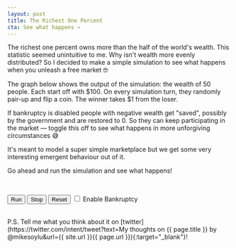 ```yaml
---
layout: post
title: The Richest One Percent
cta: See what happens →
---
```


The richest one percent owns more than the half of the world's wealth. This statistic seemed unintuitive to me. Why isn't wealth more evenly distributed? So I decided to make a simple simulation to see what happens when you unleash a free market 🤓

The graph below shows the output of the simulation: the wealth of 50 people. Each start off with $100. On every simulation turn, they randomly pair-up and flip a coin. The winner takes $1 from the loser.

If bankruptcy is disabled people with negative wealth get "saved", possibly by the government and are restored to 0. So they can keep participating in the market — toggle this off to see what happens in more unforgiving circumstances 😅

It's meant to model a super simple marketplace but we get some very interesting emergent behaviour out of it.

Go ahead and run the simulation and see what happens!

<br>

<button onclick="start()">Run</button>
<button onclick="stop()">Stop</button>
<button onclick="init()">Reset</button>
<label><input type="checkbox" onclick="toggleBankruptcy()"> Enable Bankruptcy</label>

<div id="visualization">
</div>

<br>
P.S. Tell me what you think about it on [twitter](https://twitter.com/intent/tweet?text=My thoughts on {{ page.title }} by @mikesoylu&url={{ site.url }}{{ page.url }}){:target="_blank"}!

<script src="https://cdnjs.cloudflare.com/ajax/libs/svg.js/2.6.6/svg.min.js"></script>
<script>
  var NAMES = ["Brandon", "Meagan", "Everett", "Anthony", "Karen", "Hester", "Faye", "Vince", "Corina", "Sang", "Emilia", "Roger", "Zachary", "Ken", "Earl", "Mariano", "Zoe", "Glenn", "Jocelyn", "Olga", "Jae", "Lemuel", "Odis", "Lillian", "Alton", "Carter", "Leslie", "Carlo", "Silas", "Nelda", "Heather", "Willis", "Ronda", "Cecelia", "Edwin", "Darla", "Shad", "Allen", "Rolland", "Mike", "Bertie", "Flora", "Leann", "Stefan", "Derek", "Chris", "Cecilia", "Sabrina", "Cordell", "Lela", "Heidi", "Letha", "Rayford", "Adele", "Marquita", "Shirley", "Augustine", "Lorena", "Jack", "Emmett", "Clarice", "Violet", "Dolores", "Adolph", "Cornelius", "Eugene", "Trina", "Mabel", "Herbert", "Angelique", "Clarence", "Berry", "Elizabeth", "Tyrell", "Bradly", "Darrel", "Dorian", "Mable", "Hipolito", "Lenard", "Will", "Lynnette", "Celia", "Kristopher", "Mac", "Kaitlin", "Aileen", "Howard", "Rebecca", "Lesley", "Domenic", "Therese", "Felicia", "Riley", "Shauna", "Rosalie", "Francisco", "Reyna", "Dana", "Alba"];
  var STEP_SIZE = 250;
  var BET_SIZE = 1;
  var NUM_AGENTS = 50;
  var STARTING_CASH = 100;
  var MAX_CASH = NUM_AGENTS * STARTING_CASH;

  var agents;
  var elapsedTime;
  var simutlating = false;
  var bankruptcyEnabled = false;

  function init() {
    // prepare data
    agents = [];
    elapsedTime = 0;

    for (var i = 0; i < NUM_AGENTS; i++) {
      agents.push({
        name: NAMES[i % NAMES.length],
        cash: STARTING_CASH,
        timeOfDeath: 0,
        color: "#444"
      });
    }
  }

  function go() {
    // helpers
    function bar(agent, y) {
      var color = agent.color,
        name = agent.name,
        cash = Math.floor(agent.cash);

      if (cash === 0) {
        var width = new SVG.Number(0).to("%");

        draw.text(function(add) {
            add.tspan(name);
            add.tspan("$" + cash).dx(5).fill("rgba(255,0,102,0.2)").attr("font-size", 8);
          })
          .move(width.plus("1%"), y - 7)
          .font({ family: "sans-serif", size: 9 })
          .fill("#f06");
      } else {
        var width = new SVG.Number(cash).divide(MAX_CASH + 400).to("%");

        draw.rect(width, 9).y(y).fill(color);
        draw.text(function(add) {
            add.tspan(name)
            add.tspan("$" + cash).dx(5).fill("#999").attr("font-size", 8)
          })
          .move(width.plus("1%"), y - 7)
          .font({ family: "sans-serif", size: 9 })
          .fill("#666");
      }
    }

    function splitAt(i, xs) {
      var a = xs.slice(0, i);
      var b = xs.slice(i, xs.length);
      return [a, b];
    }

    function shuffle(xs) {
      return xs.slice(0).sort(function() {
        return .5 - Math.random();
      });
    }

    function zip(xs) {
      return xs[0].map(function(_,i) {
        return xs.map(function(x) {
          return x[i];
        });
      });
    }

    function step() {
      var taxPool = 0;

      // trade
      var liveAgents = bankruptcyEnabled ? agents.filter(function(a) { return a.cash > 0; }) : agents;
      var pairs = zip(splitAt(liveAgents.length / 2, shuffle(liveAgents)));

      pairs.forEach(function(pair) {
        var coinflip = Math.random() * 2 | 0;
        var otherside = !coinflip | 0;

        // lose
        var loserCash = pair[coinflip].cash;
        pair[coinflip].cash -= Math.min(loserCash, BET_SIZE);

        // win - excluding tax
        pair[otherside].cash += Math.min(loserCash, BET_SIZE);

        // check if loser is dead
        if (pair[coinflip].cash === 0) {
          pair[coinflip].timeOfDeath = elapsedTime;
        }
      });

      // advance time
      elapsedTime++;
    }

    // graphics context
    var draw = SVG("visualization").size("100%", NUM_AGENTS * 10)

    // simulation loop
    function loop() {
      for (var i = 0; i < STEP_SIZE; i++) {
        if (simutlating) step();
      }

      // sort
      agents.sort(function(a, b) {
        if (a.cash || b.cash) {
          return b.cash - a.cash;
        } else {
          return b.timeOfDeath - a.timeOfDeath;
        }
      });

      // draw
      draw.clear();
      agents.forEach(function(agent, i) {
        bar(agent, i * 10)
      });

      requestAnimationFrame(loop);
    }

    // run loop
    init();
    loop();
  }

  function stop() {
    simutlating = false;
  }

  function start() {
    simutlating = true;
  }

  function toggleBankruptcy() {
    bankruptcyEnabled = !bankruptcyEnabled;
  }

  if (document.addEventListener) {
    document.addEventListener("DOMContentLoaded", go, false);
  } else if (document.attachEvent) {
    document.attachEvent("onreadystatechange", go);
  } else {
    window.onload = go;
  }
</script>
